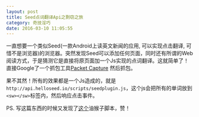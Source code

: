 ```yaml
---
layout: post
title: Seed点词翻译Api之剽窃之旅
category: 奇技淫巧
date: 2016-03-10 11:05:55
---
```


一直想要一个类似Seed(一款Android上读英文新闻的应用, 可以实现点击翻译, 可惜不是浏览器)的浏览器。突然发现Seed可以添加任何页面，同时还有所谓的Web阅读方式，于是猜测它是直接将原页面加一个Js实现的点词翻译。这就简单了！直接Google了一个抓包工具[Packet Capture](https://play.google.com/store/apps/details?id=app.greyshirts.sslcapture) 然后抓包。

果不其然！所有的效果都是一个Js造成的，就是`http://api.helloseed.io/scripts/seedplugin.js`，这个js会把所有的单词放到`<sw></sw>`标签内，然后响应点击事件。

PS. 写这篇东西的时候又发现了[这个](https://github.com/HalfdogStudio/youdaodict)油猴子脚本，赞！
